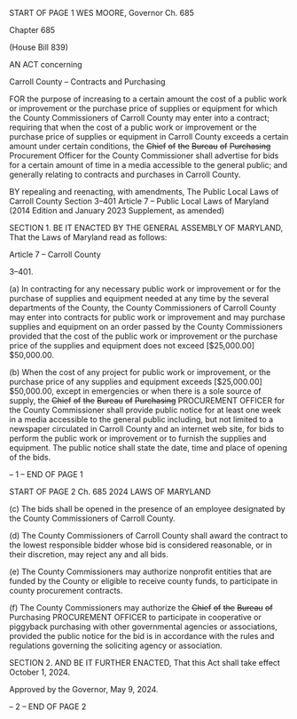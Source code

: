 START OF PAGE 1
WES MOORE, Governor Ch. 685

Chapter 685

(House Bill 839)

AN ACT concerning

Carroll County – Contracts and Purchasing

FOR the purpose of increasing to a certain amount the cost of a public work or improvement
or the purchase price of supplies or equipment for which the County Commissioners
of Carroll County may enter into a contract; requiring that when the cost of a public
work or improvement or the purchase price of supplies or equipment in Carroll
County exceeds a certain amount under certain conditions, the ~~Chief~~ ~~of~~ ~~the~~ ~~Bureau~~
~~of~~ ~~Purchasing~~ Procurement Officer for the County Commissioner shall advertise for
bids for a certain amount of time in a media accessible to the general public; and
generally relating to contracts and purchases in Carroll County.

BY repealing and reenacting, with amendments,
The Public Local Laws of Carroll County
Section 3–401
Article 7 – Public Local Laws of Maryland
(2014 Edition and January 2023 Supplement, as amended)

SECTION 1. BE IT ENACTED BY THE GENERAL ASSEMBLY OF MARYLAND,
That the Laws of Maryland read as follows:

Article 7 – Carroll County

3–401.

(a) In contracting for any necessary public work or improvement or for the
purchase of supplies and equipment needed at any time by the several departments of the
County, the County Commissioners of Carroll County may enter into contracts for public
work or improvement and may purchase supplies and equipment on an order passed by the
County Commissioners provided that the cost of the public work or improvement or the
purchase price of the supplies and equipment does not exceed [$25,000.00] $50,000.00.

(b) When the cost of any project for public work or improvement, or the purchase
price of any supplies and equipment exceeds [$25,000.00] $50,000.00, except in
emergencies or when there is a sole source of supply, the ~~Chief~~ ~~of~~ ~~the~~ ~~Bureau~~ ~~of~~ ~~Purchasing~~
PROCUREMENT OFFICER for the County Commissioner shall provide public notice for at
least one week in a media accessible to the general public including, but not limited to a
newspaper circulated in Carroll County and an internet web site, for bids to perform the
public work or improvement or to furnish the supplies and equipment. The public notice
shall state the date, time and place of opening of the bids.

– 1 –
END OF PAGE 1

START OF PAGE 2
Ch. 685 2024 LAWS OF MARYLAND

(c) The bids shall be opened in the presence of an employee designated by the
County Commissioners of Carroll County.

(d) The County Commissioners of Carroll County shall award the contract to the
lowest responsible bidder whose bid is considered reasonable, or in their discretion, may
reject any and all bids.

(e) The County Commissioners may authorize nonprofit entities that are funded
by the County or eligible to receive county funds, to participate in county procurement
contracts.

(f) The County Commissioners may authorize the ~~Chief~~ ~~of~~ ~~the~~ ~~Bureau~~ ~~of~~
Purchasing PROCUREMENT OFFICER to participate in cooperative or piggyback
purchasing with other governmental agencies or associations, provided the public notice for
the bid is in accordance with the rules and regulations governing the soliciting agency or
association.

SECTION 2. AND BE IT FURTHER ENACTED, That this Act shall take effect
October 1, 2024.

Approved by the Governor, May 9, 2024.

– 2 –
END OF PAGE 2